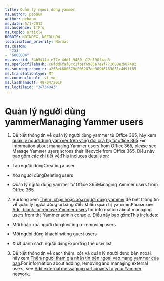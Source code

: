 ```yaml
---
title: Quản lý người dùng yammer
ms.author: pebaum
author: pebaum
ms.date: 5/1/2018
ms.audience: ITPro
ms.topic: article
ROBOTS: NOINDEX, NOFOLLOW
localization_priority: Normal
ms.custom:
- "733"
- "6000004"
ms.assetid: 34b5611b-e77e-4dd1-9480-a12c190fbaa3
ms.openlocfilehash: c6fddafaf0cc1fb1f6985a7aaf771688e3b87483
ms.sourcegitcommit: a256e8680379c006287ae30996763051c4d9ff85
ms.translationtype: MT
ms.contentlocale: vi-VN
ms.lasthandoff: 09/04/2019
ms.locfileid: "36734943"
---
```

# <a name="managing-yammer-users"></a><span data-ttu-id="94163-102">Quản lý người dùng yammer</span><span class="sxs-lookup"><span data-stu-id="94163-102">Managing Yammer users</span></span>

1. <span data-ttu-id="94163-103">Để biết thông tin về quản lý người dùng yammer từ Office 365, hãy xem [quản lý người dùng yammer trên vòng đời của họ từ office 365](https://docs.microsoft.com/yammer/manage-yammer-users/manage-users-across-their-lifecycle).</span><span class="sxs-lookup"><span data-stu-id="94163-103">For information about managing Yammer users from Office 365, please see [Manage Yammer users across their lifecycle from Office 365](https://docs.microsoft.com/yammer/manage-yammer-users/manage-users-across-their-lifecycle).</span></span> <span data-ttu-id="94163-104">Điều này bao gồm các chi tiết về:</span><span class="sxs-lookup"><span data-stu-id="94163-104">This includes details on:</span></span>

  - <span data-ttu-id="94163-105">Tạo người dùng</span><span class="sxs-lookup"><span data-stu-id="94163-105">Creating a user</span></span>

  - <span data-ttu-id="94163-106">Xóa người dùng</span><span class="sxs-lookup"><span data-stu-id="94163-106">Deleting users</span></span>

  - <span data-ttu-id="94163-107">Quản lý người dùng yammer từ Office 365</span><span class="sxs-lookup"><span data-stu-id="94163-107">Managing Yammer users from Office 365</span></span>

2. <span data-ttu-id="94163-108">Vui lòng xem [Thêm, chặn hoặc xóa người dùng yammer](http://alchemyportal.azurewebsites.net/Rule/ManageYammer%20users%20across%20their%20lifecycle%20from%20Office%20365) để biết thông tin về quản lý người dùng từ bảng điều khiển quản trị yammer.</span><span class="sxs-lookup"><span data-stu-id="94163-108">Please see [Add, block, or remove Yammer users](http://alchemyportal.azurewebsites.net/Rule/ManageYammer%20users%20across%20their%20lifecycle%20from%20Office%20365) for information about managing users from the Yammer admin console.</span></span> <span data-ttu-id="94163-109">Điều này bao gồm:</span><span class="sxs-lookup"><span data-stu-id="94163-109">This includes:</span></span>

  - <span data-ttu-id="94163-110">Mời hoặc xóa người dùng</span><span class="sxs-lookup"><span data-stu-id="94163-110">Inviting or removing users</span></span>

  - <span data-ttu-id="94163-111">Mời người dùng khách</span><span class="sxs-lookup"><span data-stu-id="94163-111">Inviting guest users</span></span>

  - <span data-ttu-id="94163-112">Xuất danh sách người dùng</span><span class="sxs-lookup"><span data-stu-id="94163-112">Exporting the user list</span></span>

3. <span data-ttu-id="94163-113">Để biết thông tin về cách thêm, xóa và quản lý người dùng bên ngoài, hãy xem [Thêm người tham gia nhắn tin bên ngoài vào mạng yammer của bạn](https://docs.microsoft.com/yammer/work-with-external-users/add-external-participants).</span><span class="sxs-lookup"><span data-stu-id="94163-113">For information about adding, removing and managing external users, see [Add external messaging participants to your Yammer network](https://docs.microsoft.com/yammer/work-with-external-users/add-external-participants).</span></span>
